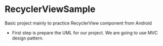 # RecyclerViewSample
Basic project mainly to practice RecyclerView component from Android

- First step is prepare the UML for our project. We are going to use MVC design pattern.